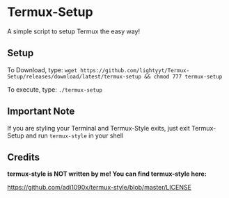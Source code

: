 # Termux-Setup

A simple script to setup Termux the easy way!

## Setup

To Download, type: `wget https://github.com/lightyyt/Termux-Setup/releases/download/latest/termux-setup && chmod 777 termux-setup`

To execute, type:
`./termux-setup`

## Important Note
If you are styling your Terminal and Termux-Style exits, just exit Termux-Setup and run `termux-style` in your shell


## Credits

**termux-style is NOT written by me!
You can find termux-style here:**

https://github.com/adi1090x/termux-style/blob/master/LICENSE